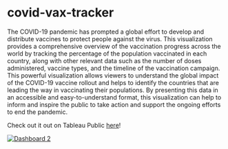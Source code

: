 # covid-vax-tracker

The COVID-19 pandemic has prompted a global effort to develop and distribute vaccines to protect people against the virus. This visualization provides a comprehensive overview of the vaccination progress across the world by tracking the percentage of the population vaccinated in each country, along with other relevant data such as the number of doses administered, vaccine types, and the timeline of the vaccination campaign. This powerful visualization allows viewers to understand the global impact of the COVID-19 vaccine rollout and helps to identify the countries that are leading the way in vaccinating their populations. By presenting this data in an accessible and easy-to-understand format, this visualization can help to inform and inspire the public to take action and support the ongoing efforts to end the pandemic.

Check out it out on Tableau Public <a href="https://public.tableau.com/app/profile/kelly.li8720/viz/COVID-19GlobalVaccineTracker_16923814781580/Dashboard2" target="_blank">here</a>!
    
<div class='tableauPlaceholder' id='viz1692981278424' style='position: relative'><noscript><a href='#'><img alt='Dashboard 2 ' src='https:&#47;&#47;public.tableau.com&#47;static&#47;images&#47;CO&#47;COVID-19GlobalVaccineTracker_16923814781580&#47;Dashboard2&#47;1_rss.png' style='border: none' /></a></noscript><object class='tableauViz'  style='display:none;'><param name='host_url' value='https%3A%2F%2Fpublic.tableau.com%2F' /> <param name='embed_code_version' value='3' /> <param name='site_root' value='' /><param name='name' value='COVID-19GlobalVaccineTracker_16923814781580&#47;Dashboard2' /><param name='tabs' value='no' /><param name='toolbar' value='yes' /><param name='static_image' value='https:&#47;&#47;public.tableau.com&#47;static&#47;images&#47;CO&#47;COVID-19GlobalVaccineTracker_16923814781580&#47;Dashboard2&#47;1.png' /> <param name='animate_transition' value='yes' /><param name='display_static_image' value='yes' /><param name='display_spinner' value='yes' /><param name='display_overlay' value='yes' /><param name='display_count' value='yes' /><param name='language' value='en-US' /></object></div>                <script type='text/javascript'>                    var divElement = document.getElementById('viz1692981278424');                    var vizElement = divElement.getElementsByTagName('object')[0];                    if ( divElement.offsetWidth > 800 ) { vizElement.style.width='1200px';vizElement.style.height='2227px';} else if ( divElement.offsetWidth > 500 ) { vizElement.style.width='1200px';vizElement.style.height='2227px';} else { vizElement.style.width='100%';vizElement.style.height='2277px';}                     var scriptElement = document.createElement('script');                    scriptElement.src = 'https://public.tableau.com/javascripts/api/viz_v1.js';                    vizElement.parentNode.insertBefore(scriptElement, vizElement);                </script>